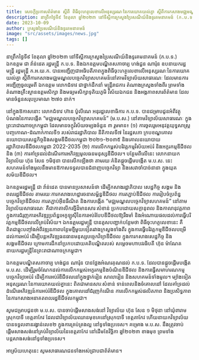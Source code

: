 ```yaml
---
title: សេចក្តីប្រកាសព័ត៌មាន ស្តីពី ពិធីចុះហត្ថលេខាលើអនុស្សរណៈនៃការយោគយល់គ្នា ស្តីពីការកសាងមជ្ឈមណ្ឌលបច្ចេកវិទ្យាសហគមន៍នៅតាមវិទ្យាល័យសាធារណៈរវាងក្រសួងប្រៃសណីយ៍និងទូរគមនាគមន៍ (ក.ប.ទ.) និងក្រសួងអប់រំ យុវជន និងកីឡា (ក.អ.យ.ក.)
description: នាព្រឹកថ្ងៃទី៩ ខែតុលា ឆ្នាំ២០២៣ នៅទីស្តីការក្រសួងប្រៃសណីយ៍និងទូរគមនាគមន៍ (ក.ប.ទ.) ឯកឧត្ដម ជា វ៉ាន់ដេត រដ្ឋមន្ត្រី ក.ប.ទ. និងឯកឧត្តមបណ្ឌិតសភាចារ្យ ហង់ជួន ណារ៉ុន ឧបនាយករដ្ឋមន្ត្រី រដ្ឋមន្ត្រី ក.អ.យ.ក. បានអញ្ជើញជាអធិបតីភាពក្នុងពិធីចុះហត្ថលេខាលើអនុស្សរណៈនៃការយោគយល់គ្នា ស្ដីពីការកសាងមជ្ឈមណ្ឌលបច្ចេកវិទ្យាសហគមន៍នៅតាមវិទ្យាល័យសាធារណៈ ដែលមានការអញ្ជើញចូលរួមពី ឯកឧត្ដម លោកជំទាវ ជាថ្នាក់ដឹកនាំ មន្រ្តីរាជការ តំណាងក្រសួងទាំងពីរ ព្រមទាំងតំណាងគ្រឹះស្ថានឧត្ដមសិក្សា និងមធ្យមសិក្សាទុតិយភូមិ វិស័យឯកជន និងអង្គភាពសារព័ត៌មាន ដែលមានចំនួនសរុបប្រមាណ ២៧០ នាក់។
date: 2023-10-09
author: ក្រសួងប្រៃសណីយ៍និងទូរគមនាគមន៍
image: "src/assets/images/news.jpg"
tags: []
---
```


នាព្រឹកថ្ងៃទី៩ ខែតុលា ឆ្នាំ២០២៣ នៅទីស្តីការក្រសួងប្រៃសណីយ៍និងទូរគមនាគមន៍ (ក.ប.ទ.) ឯកឧត្ដម ជា វ៉ាន់ដេត រដ្ឋមន្ត្រី ក.ប.ទ. និងឯកឧត្តមបណ្ឌិតសភាចារ្យ ហង់ជួន ណារ៉ុន ឧបនាយករដ្ឋមន្ត្រី រដ្ឋមន្ត្រី ក.អ.យ.ក. បានអញ្ជើញជាអធិបតីភាពក្នុងពិធីចុះហត្ថលេខាលើអនុស្សរណៈនៃការយោគយល់គ្នា ស្ដីពីការកសាងមជ្ឈមណ្ឌលបច្ចេកវិទ្យាសហគមន៍នៅតាមវិទ្យាល័យសាធារណៈ ដែលមានការអញ្ជើញចូលរួមពី ឯកឧត្ដម លោកជំទាវ ជាថ្នាក់ដឹកនាំ មន្រ្តីរាជការ តំណាងក្រសួងទាំងពីរ ព្រមទាំងតំណាងគ្រឹះស្ថានឧត្ដមសិក្សា និងមធ្យមសិក្សាទុតិយភូមិ វិស័យឯកជន និងអង្គភាពសារព័ត៌មាន ដែលមានចំនួនសរុបប្រមាណ ២៧០ នាក់។

នៅក្នុងឱកាសនោះ លោកជំទាវ ហ៊ាន ប៉ូលីណេ អនុរដ្ឋលេខាធិការ ក.ប.ទ. បានជម្រាបជូនអំពីវត្ថុបំណងនៃការបង្កើត “មជ្ឈមណ្ឌលបច្ចេកវិទ្យាសហគមន៍” (ម.ប.ស.) នៅតាមវិទ្យាល័យសាធារណៈ ក្នុងព្រះរាជាណាចក្រកម្ពុជា ដែលមានចក្ខុវិស័យចម្បងចំនួន ៣ រួមមាន៖ (១) ការចូលរួមអនុវត្តយុទ្ធសាស្រ្តបញ្ចកោណ-ដំណាក់កាលទី១ របស់រាជរដ្ឋាភិបាល នីតិកាលទី៧ នៃរដ្ឋសភា ក្របខណ្ឌគោលនយោបាយសេដ្ឋកិច្ចនិងសង្គមឌីជីថលកម្ពុជា ២០២១-២០៣៥ និងគោលនយោបាយរដ្ឋាភិបាលឌីជីថលកម្ពុជា 2022-2035 (២) ការលើកកម្ពស់បរិវត្តកម្មវិស័យអប់រំ និងអក្ខរកម្មឌីជីថល និង (៣) ការគាំទ្រដល់ដំណើរការអភិវឌ្ឍមូលធនមនុស្សឌីជីថល។ បន្ថែមពីលើនេះ លោកនាយកវិទ្យាល័យ ហ៊ុន សែន ១មិថុនា បានលើកឡើងថា តាមរយៈគំនិតផ្តួចផ្តើមបង្កើត ម.ប.ស. នេះ សហគមន៍ទាំងមូលនឹងមានឱកាសទទួលបានជំនាញបច្ចេកវិទ្យា និងសេវាចាំបាច់នានា ក្នុងយុគសម័យឌីជីថល។

ឯកឧត្តមរដ្ឋមន្រ្តី ជា វ៉ាន់ដេត បានមានប្រសាសន៍ថា ដើម្បីកសាងរដ្ឋាភិបាល សេដ្ឋកិច្ច សង្គម និងពលរដ្ឋឌីជីថល តាមរយៈការកសាងហេដ្ឋារចនាសម្ព័ន្ធឌីជីថល ការតភ្ជាប់ឌីជីថល ការរៀបចំប្រព័ន្ធបច្ចេកវិទ្យាឌីជីថល ការតភ្ជាប់អ៊ីនធឺណិត និងការបង្កើត “មជ្ឈមណ្ឌលបច្ចេកវិទ្យាសហគមន៍” នៅតាមវិទ្យាល័យសាធារណៈ គឺជាកាតាលីករថ្មីដ៏មានសារៈសំខាន់ ប្រកបដោយសក្ដានុពល និងកាលានុវត្តភាព ក្នុងការជំរុញការអភិវឌ្ឍប្រព័ន្ធអេកូឡូស៊ីនៃការអប់រំបែបឌីជីថលឱ្យរឹងមាំ និងអំណោយផលដល់ការធ្វើបរិវត្តកម្មឌីជីថលលើគ្រប់វិស័យ។ ឯកឧត្តមរដ្ឋមន្ត្រី បានគូសបញ្ជាក់បន្ថែមថា ពិធីចុះហត្ថលេខានេះ គឺពិតជាឆ្លុះបញ្ចាំងអំពីវឌ្ឍនភាពបន្ថែមថ្មីមួយទៀតរវាងក្រសួងទាំងពីរ ក្នុងការធ្វើបរិវត្តកម្មឌីជីថលបម្រើដល់ការអប់រំ ដើម្បីបន្តអភិវឌ្ឍធនធានមនុស្សបច្ចេកវិទ្យាឌីជីថល ក្នុងការកសាងសេដ្ឋកិច្ច និងសង្គមឌីជីថល ក្រោមការដឹកនាំប្រកបដោយគតិបណ្ឌិតរបស់ សម្តេចមហាបវរធិបតី ហ៊ុន ម៉ាណែត នាយករដ្ឋមន្ត្រីនៃព្រះរាជាណាចក្រកម្ពុជា។

ឯកឧត្តមបណ្ឌិតសភាចារ្យ ហង់ជួន ណារ៉ុន បានថ្លែងអំណរគុណដល់ ក.ប.ទ. ដែលបានផ្តួចផ្តើមបង្កើត ម.ប.ស. ដើម្បីរួមចំណែកដល់ការលើកកម្ពស់អក្ខរកម្មនិងបំណិនឌីជីថល និងការធ្វើសមាហរណកម្មបច្ចេកវិទ្យាអប់រំ ដើម្បីការអប់រំឌីជីថលនៅក្នុងថ្នាក់រៀន សាលារៀន និងសហគមន៍ទាំងមូល។ ម្យ៉ាងទៀត អនុស្សរណៈនៃការយោគយល់គ្នានេះ ពិតជាមានសារៈសំខាន់ ទាន់ពេលនិងចំគោលដៅ ដែលគាំទ្រដល់ដំណើរអភិវឌ្ឍន៍ការអប់រំឌីជីថល ក្នុងគោលដៅជំរុញកំណើន ការលើកកម្ពស់ផលិតភាព និងប្រសិទ្ធភាពនៃការកសាងអនាគតពលរដ្ឋឌីជីថលកម្ពុជា។

សូមជម្រាបជូនថា ម.ប.ស. បានចាប់ផ្តើមសាងសង់នៅ វិទ្យាល័យ ហ៊ុន សែន ១ មិថុនា នៅឃុំពារាម ស្រុកបាទី ខេត្តតាកែវ ដែលជាវិទ្យាល័យឈានមុខគេនៅស្រុកបាទី ខេត្តតាកែវ ហើយនាយកវិទ្យាល័យបានទទួលពានរង្វាន់លេខ២ ក្នុងការគ្រប់គ្រងល្អ នៅទូទាំងប្រទេស។ គម្រោង ម.ប.ស. នឹងត្រូវចាប់ផ្តើមសាងសង់នៅគ្រប់វិទ្យាល័យនៃខេត្តតាកែវ នៅដើមខែវិច្ឆិកា ឆ្នាំ២០២៣ ខាងមុខ ព្រមទាំងបន្តសាងសង់នៅទូទាំងប្រទេស។

អាស្រ័យហេតុនេះ សូមសាធារណជនទាំងអស់ជ្រាបជាព័ត៌មាន។

